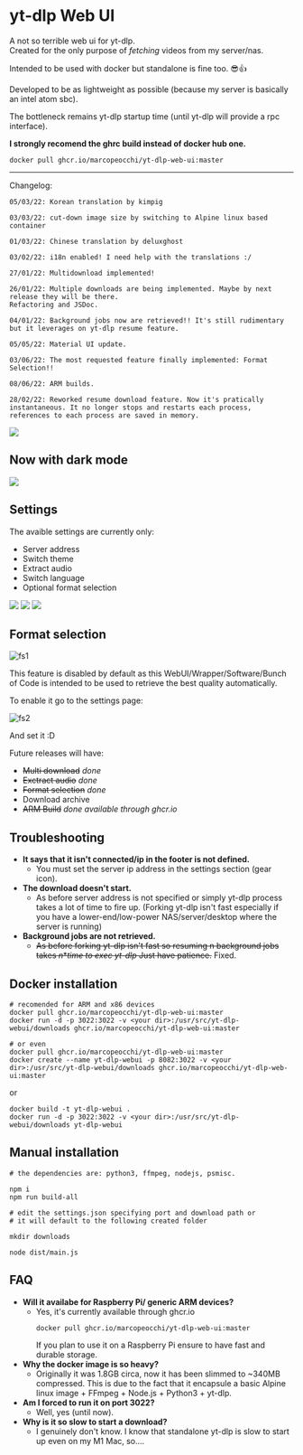 # yt-dlp Web UI

A not so terrible web ui for yt-dlp.  
Created for the only purpose of *fetching* videos from my server/nas. 

Intended to be used with docker but standalone is fine too. 😎👍

Developed to be as lightweight as possible (because my server is basically an intel atom sbc). 

The bottleneck remains yt-dlp startup time (until yt-dlp will provide a rpc interface).

**I strongly recomend the ghrc build instead of docker hub one.**

```shell
docker pull ghcr.io/marcopeocchi/yt-dlp-web-ui:master
```

---

Changelog:
```
05/03/22: Korean translation by kimpig

03/03/22: cut-down image size by switching to Alpine linux based container

01/03/22: Chinese translation by deluxghost

03/02/22: i18n enabled! I need help with the translations :/

27/01/22: Multidownload implemented!

26/01/22: Multiple downloads are being implemented. Maybe by next release they will be there.
Refactoring and JSDoc.

04/01/22: Background jobs now are retrieved!! It's still rudimentary but it leverages on yt-dlp resume feature.

05/05/22: Material UI update.

03/06/22: The most requested feature finally implemented: Format Selection!!

08/06/22: ARM builds.

28/02/22: Reworked resume download feature. Now it's pratically instantaneous. It no longer stops and restarts each process, references to each process are saved in memory.
```


<img src="https://i.imgur.com/gRNYKjI.png">

## Now with dark mode

<img src="https://i.imgur.com/g52mjdD.png">

## Settings

The avaible settings are currently only:
-   Server address
-   Switch theme
-   Extract audio
-   Switch language
-   Optional format selection

<img src="https://i.imgur.com/2zPs8FH.png">
<img src="https://i.imgur.com/b4Jhkfk.png">
<img src="https://i.imgur.com/knjLa8c.png">

## Format selection

![fs1](https://i.ibb.co/fNxDHJd/localhost-1234-2.png)

This feature is disabled by default as this WebUI/Wrapper/Software/Bunch of Code is intended to be used to retrieve the best quality automatically.

To enable it go to the settings page:

![fs2](https://i.ibb.co/YdXRwKc/localhost-1234-3.png)

And set it :D

Future releases will have:
-   ~~Multi download~~ *done*
-   ~~Exctract audio~~ *done*
-   ~~Format selection~~ *done*
-   Download archive
-   ~~ARM Build~~ *done available through ghcr.io*

## Troubleshooting
-   **It says that it isn't connected/ip in the footer is not defined.**
    - You must set the server ip address in the settings section (gear icon).
-   **The download  doesn't start.**
    - As before server address is not specified or simply yt-dlp process takes a lot of time to fire up. (Forking yt-dlp isn't fast especially if you have a lower-end/low-power NAS/server/desktop where the server is running)
-   **Background jobs are not retrieved.**
    -   ~~As before forking yt-dlp isn't fast so resuming n background jobs takes _n_*_time to exec yt-dlp_ Just have patience.~~ Fixed.

## Docker installation
```shell 
# recomended for ARM and x86 devices 
docker pull ghcr.io/marcopeocchi/yt-dlp-web-ui:master
docker run -d -p 3022:3022 -v <your dir>:/usr/src/yt-dlp-webui/downloads ghcr.io/marcopeocchi/yt-dlp-web-ui:master

# or even
docker pull ghcr.io/marcopeocchi/yt-dlp-web-ui:master
docker create --name yt-dlp-webui -p 8082:3022 -v <your dir>:/usr/src/yt-dlp-webui/downloads ghcr.io/marcopeocchi/yt-dlp-web-ui:master
```

or  

```shell
docker build -t yt-dlp-webui .
docker run -d -p 3022:3022 -v <your dir>:/usr/src/yt-dlp-webui/downloads yt-dlp-webui
```

## Manual installation
```shell
# the dependencies are: python3, ffmpeg, nodejs, psmisc.

npm i
npm run build-all

# edit the settings.json specifying port and download path or 
# it will default to the following created folder

mkdir downloads

node dist/main.js
```

## FAQ
-   **Will it availabe for Raspberry Pi/ generic ARM devices?**
    - Yes, it's currently available through ghcr.io
      ```
      docker pull ghcr.io/marcopeocchi/yt-dlp-web-ui:master
      ```
      If you plan to use it on a Raspberry Pi ensure to have fast and durable storage.
-   **Why the docker image is so heavy?**
    - Originally it was 1.8GB circa, now it has been slimmed to ~340MB compressed. This is due to the fact that it encapsule a basic Alpine linux image + FFmpeg + Node.js + Python3 + yt-dlp.
-   **Am I forced to run it on port 3022?**
    -   Well, yes (until now).
-   **Why is it so slow to start a download?**
    - I genuinely don't know. I know that standalone yt-dlp is slow to start up even on my M1 Mac, so....
